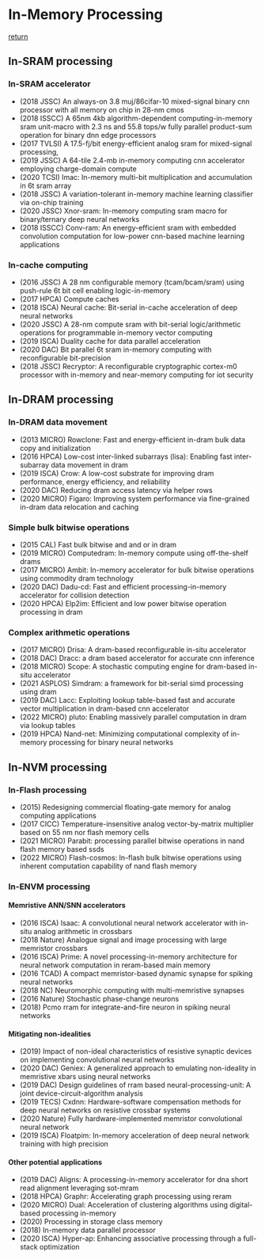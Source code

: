 # In-Memory Processing
[return](../README.md)

## In-SRAM processing

### In-SRAM accelerator
- (2018 JSSC) An always-on 3.8 muj/86cifar-10 mixed-signal binary cnn processor with all memory on chip in 28-nm cmos
- (2018 ISSCC) A 65nm 4kb algorithm-dependent computing-in-memory sram unit-macro with 2.3 ns and 55.8 tops/w fully parallel product-sum operation for binary dnn edge processors
- (2017 TVLSI) A 17.5-fj/bit energy-efficient analog sram for mixed-signal processing,
- (2019 JSSC) A 64-tile 2.4-mb in-memory computing cnn accelerator employing charge-domain compute
- (2020 TCSI) Imac: In-memory multi-bit multiplication and accumulation in 6t sram array
- (2018 JSSC) A variation-tolerant in-memory machine learning classifier via on-chip training
- (2020 JSSC) Xnor-sram: In-memory computing sram macro for binary/ternary deep neural networks
- (2018 ISSCC) Conv-ram: An energy-efficient sram with embedded convolution computation for low-power cnn-based machine learning applications
### In-cache computing
- (2016 JSSC) A 28 nm configurable memory (tcam/bcam/sram) using push-rule 6t bit cell enabling logic-in-memory
- (2017 HPCA) Compute caches
- (2018 ISCA) Neural cache: Bit-serial in-cache acceleration of deep neural networks
- (2020 JSSC) A 28-nm compute sram with bit-serial logic/arithmetic operations for programmable in-memory vector computing
- (2019 ISCA) Duality cache for data parallel acceleration
- (2020 DAC) Bit parallel 6t sram in-memory computing with reconfigurable bit-precision
- (2018 JSSC) Recryptor: A reconfigurable cryptographic cortex-m0 processor with in-memory and near-memory computing for iot security

## In-DRAM processing

### In-DRAM data movement
- (2013 MICRO) Rowclone: Fast and energy-efficient in-dram bulk data copy and initialization
- (2016 HPCA) Low-cost inter-linked subarrays (lisa): Enabling fast inter-subarray data movement in dram
- (2019 ISCA) Crow: A low-cost substrate for improving dram performance, energy efficiency, and reliability
- (2020 DAC) Reducing dram access latency via helper rows
- (2020 MICRO) Figaro: Improving system performance via fine-grained in-dram data relocation and caching
### Simple bulk bitwise operations
- (2015 CAL) Fast bulk bitwise and and or in dram
- (2019 MICRO) Computedram: In-memory compute using off-the-shelf drams
- (2017 MICRO) Ambit: In-memory accelerator for bulk bitwise operations using commodity dram technology
- (2020 DAC) Dadu-cd: Fast and efficient processing-in-memory accelerator for collision detection
- (2020 HPCA) Elp2im: Efficient and low power bitwise operation processing in dram
### Complex arithmetic operations
- (2017 MICRO) Drisa: A dram-based reconfigurable in-situ accelerator
- (2018 DAC) Dracc: a dram based accelerator for accurate cnn inference
- (2018 MICRO) Scope: A stochastic computing engine for dram-based in-situ accelerator
- (2021 ASPLOS) Simdram: a framework for bit-serial simd processing using dram
- (2019 DAC) Lacc: Exploiting lookup table-based fast and accurate vector multiplication in dram-based cnn accelerator
- (2022 MICRO) pluto: Enabling massively parallel computation in dram via lookup tables
- (2019 HPCA) Nand-net: Minimizing computational complexity of in-memory processing for binary neural networks

## In-NVM processing

### In-Flash processing
- (2015) Redesigning commercial floating-gate memory for analog computing applications
- (2017 CICC) Temperature-insensitive analog vector-by-matrix multiplier based on 55 nm nor flash memory cells
- (2021 MICRO) Parabit: processing parallel bitwise operations in nand flash memory based ssds
- (2022 MICRO) Flash-cosmos: In-flash bulk bitwise operations using inherent computation capability of nand flash memory

### In-ENVM processing
#### Memristive ANN/SNN accelerators
- (2016 ISCA) Isaac: A convolutional neural network accelerator with in-situ analog arithmetic in crossbars
- (2018 Nature) Analogue signal and image processing with large memristor crossbars
- (2016 ISCA) Prime: A novel processing-in-memory architecture for neural network computation in reram-based main memory
- (2016 TCAD) A compact memristor-based dynamic synapse for spiking neural networks
- (2018 NC) Neuromorphic computing with multi-memristive synapses
- (2016 Nature) Stochastic phase-change neurons
- (2018) Pcmo rram for integrate-and-fire neuron in spiking neural networks
#### Mitigating non-idealities
- (2019) Impact of non-ideal characteristics of resistive synaptic devices on implementing convolutional neural networks
- (2020 DAC) Geniex: A generalized approach to emulating non-ideality in memristive xbars using neural networks
- (2019 DAC) Design guidelines of rram based neural-processing-unit: A joint device-circuit-algorithm analysis
- (2019 TECS) Cxdnn: Hardware-software compensation methods for deep neural networks on resistive crossbar systems
- (2020 Nature) Fully hardware-implemented memristor convolutional neural network
- (2019 ISCA) Floatpim: In-memory acceleration of deep neural network training with high precision
#### Other potential applications
- (2019 DAC) Aligns: A processing-in-memory accelerator for dna short read alignment leveraging sot-mram
- (2018 HPCA) Graphr: Accelerating graph processing using reram
- (2020 MICRO) Dual: Acceleration of clustering algorithms using digital-based processing in-memory
- (2020) Processing in storage class memory
- (2018) In-memory data parallel processor
- (2020 ISCA) Hyper-ap: Enhancing associative processing through a full-stack optimization
